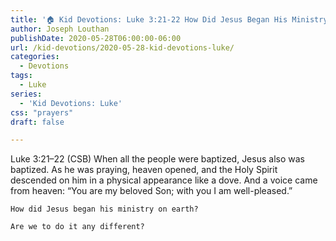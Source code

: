 ```yaml
---
title: '🏠 Kid Devotions: Luke 3:21-22 How Did Jesus Began His Ministry?'
author: Joseph Louthan
publishDate: 2020-05-28T06:00:00-06:00
url: /kid-devotions/2020-05-28-kid-devotions-luke/
categories:
  - Devotions
tags:
  - Luke
series:
  - 'Kid Devotions: Luke'
css: "prayers"
draft: false

---
```


Luke 3:21–22 (CSB) When all the people were baptized, Jesus also was baptized. As he was praying, heaven opened,  and the Holy Spirit descended on him in a physical appearance like a dove. And a voice came from heaven: “You are my beloved Son; with you I am well-pleased.”

```text
How did Jesus began his ministry on earth?

Are we to do it any different?
```
